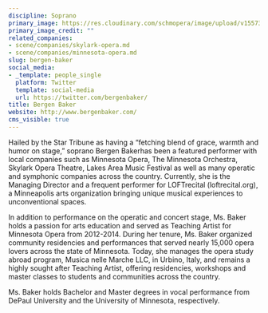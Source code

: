 ```yaml
---
discipline: Soprano
primary_image: https://res.cloudinary.com/schmopera/image/upload/v1557326705/media/2019/05/BergenBaker.jpg
primary_image_credit: ""
related_companies:
- scene/companies/skylark-opera.md
- scene/companies/minnesota-opera.md
slug: bergen-baker
social_media:
- _template: people_single
  platform: Twitter
  template: social-media
  url: https://twitter.com/bergenbaker/
title: Bergen Baker
website: http://www.bergenbaker.com/
cms_visible: true
---
```

Hailed by the Star Tribune as having a “fetching blend of grace, warmth and humor on stage,” soprano Bergen Bakerhas been a featured performer with local companies such as Minnesota Opera, The Minnesota Orchestra, Skylark Opera Theatre, Lakes Area Music Festival as well as many operatic and symphonic companies across the country.  Currently, she is the Managing Director and a frequent performer for LOFTrecital (loftrecital.org), a Minneapolis arts organization bringing unique musical experiences to unconventional spaces.

In addition to performance on the operatic and concert stage, Ms. Baker holds a passion for arts education and served as Teaching Artist for Minnesota Opera from 2012-2014. During her tenure, Ms. Baker organized community residencies and performances that served nearly 15,000 opera lovers across the state of Minnesota. Today, she manages the opera study abroad program, Musica nelle Marche LLC, in Urbino, Italy, and remains a highly sought after Teaching Artist, offering residencies, workshops and master classes to students and communities across the country. 

Ms. Baker holds Bachelor and Master degrees in vocal performance from DePaul University and the University of Minnesota, respectively.
